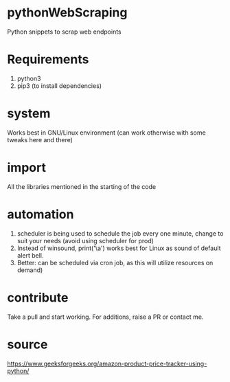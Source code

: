 # pythonWebScraping
Python snippets to scrap web endpoints

# Requirements
1. python3
2. pip3 (to install dependencies)

# system
Works best in GNU/Linux environment (can work otherwise with some tweaks here and there)

# import
All the libraries mentioned in the starting of the code

# automation
1. scheduler is being used to schedule the job every one minute, change to suit your needs (avoid using scheduler for prod)
2. Instead of winsound, print('\a') works best for Linux as sound of default alert bell.
3. Better: can be scheduled via cron job, as this will utilize resources on demand)

# contribute
Take a pull and start working.
For additions, raise a PR or contact me.

# source
https://www.geeksforgeeks.org/amazon-product-price-tracker-using-python/
